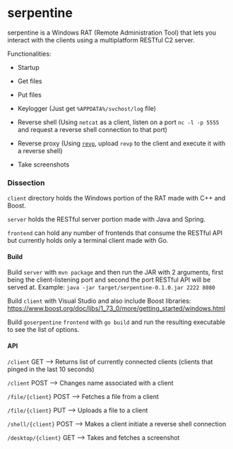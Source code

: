 # serpentine
serpentine is a Windows RAT (Remote Administration Tool) that lets you interact with the clients using a multiplatform RESTful C2 server.

Functionalities:

- Startup

- Get files

- Put files

- Keylogger (Just get `%APPDATA%/svchost/log` file)

- Reverse shell (Using `netcat` as a client, listen on a port `nc -l -p 5555` and request a reverse shell connection to that port)

- Reverse proxy (Using [`revp`](https://github.com/jafarlihi/revp), upload `revp` to the client and execute it with a reverse shell)

- Take screenshots

### Dissection
`client` directory holds the Windows portion of the RAT made with C++ and Boost.

`server` holds the RESTful server portion made with Java and Spring.

`frontend` can hold any number of frontends that consume the RESTful API but currently holds only a terminal client made with Go.

#### Build
Build `server` with `mvn package` and then run the JAR with 2 arguments, first being the client-listening port and second the port RESTful API will be served at. Example: `java -jar target/serpentine-0.1.0.jar 2222 8080`

Build `client` with Visual Studio and also include Boost libraries: https://www.boost.org/doc/libs/1_73_0/more/getting_started/windows.html

Build `goserpentine` `frontend` with `go build` and run the resulting executable to see the list of options.

#### API
`/client` GET --> Returns list of currently connected clients (clients that pinged in the last 10 seconds)

`/client` POST --> Changes name associated with a client

`/file/{client}` POST --> Fetches a file from a client

`/file/{client}` PUT --> Uploads a file to a client

`/shell/{client}` POST --> Makes a client initiate a reverse shell connection

`/desktop/{client}` GET --> Takes and fetches a screenshot
